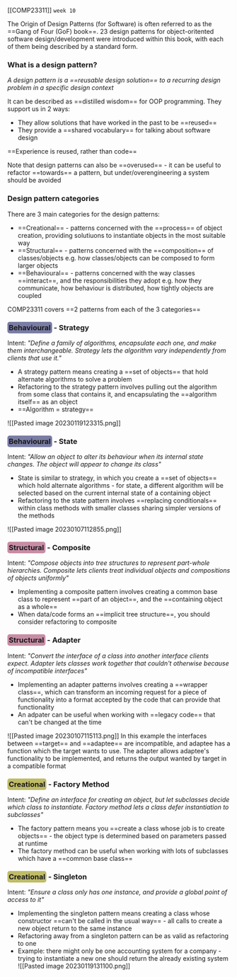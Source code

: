 [[COMP23311]] `week 10`

The Origin of Design Patterns (for Software) is often referred to as the ==Gang of Four (GoF) book==. 23 design patterns for object-oritented software design/development were introduced within this book, with each of them being described by a standard form.

### What is a design pattern?

*A design pattern is a ==reusable design solution== to a recurring design problem in a specific design context*

It can be described as ==distilled wisdom== for OOP programming. They support us in 2 ways:
- They allow solutions that have worked in the past to be ==reused==
- They provide a ==shared vocabulary== for talking about software design

==Experience is reused, rather than code==

Note that design patterns can also be ==overused== - it can be useful to refactor ==towards== a pattern, but under/overengineering a system should be avoided

### Design pattern categories

There are 3 main categories for the design patterns:
- ==Creational== - patterns concerned with the ==process== of object creation, providing solutiuons to instantiate objects in the most suitable way
- ==Structural== - patterns concerned with the ==composition== of classes/objects e.g. how classes/objects can be composed to form larger objects
- ==Behavioural== - patterns concerned with the way classes ==interact==, and the responsibilities they adopt e.g. how they communicate, how behaviour is distributed, how tightly objects are coupled

COMP23311 covers ==2 patterns from each of the 3 categories==


### <span style="background-color:#797ca3;padding:3px;border-radius:5px;">Behavioural</span> - Strategy

Intent: *"Define a family of algorithms, encapsulate each one, and make them interchangeable. Strategy lets the algorithm vary independently from clients that use it."*

- A strategy pattern means creating a ==set of objects== that hold alternate algorithms to solve a problem
- Refactoring to the strategy pattern involves pulling out the algorithm from some class that contains it, and encapsulating the ==algorithm itself== as an object
- ==Algorithm = strategy==

![[Pasted image 20230119123315.png]]

### <span style="background-color:#797ca3;padding:3px;border-radius:5px;">Behavioural</span> - State

Intent: *"Allow an object to alter its behaviour when its internal state changes. The object will appear to change its class"*

- State is similar to strategy, in which you create a ==set of objects== which hold alternate algorithms - for state, a different algorithm will be selected based on the current internal state of a containing object
- Refactoring to the state pattern involves ==replacing conditionals== within class methods with smaller classes sharing simpler versions of the methods

![[Pasted image 20230107112855.png]]

### <span style="background-color:#c78da5;padding:3px;border-radius:5px;">Structural</span> - Composite

Intent: *"Compose objects into tree structures to represent part-whole hierarchies. Composite lets clients treat individual objects and compositions of objects uniformly"*

- Implementing a composite pattern involves creating a common base class to represent ==part of an object==, and the ==containing object as a whole==
- When data/code forms an ==implicit tree structure==, you should consider refactoring to composite

### <span style="background-color:#c78da5;padding:3px;border-radius:5px;">Structural</span> - Adapter

Intent: *"Convert the interface of a class into another interface clients expect. Adapter lets classes work together that couldn't otherwise because of incompatible interfaces"*

- Implementing an adapter patterns involves creating a ==wrapper class==, which can transform an incoming request for a piece of functionality into a format accepted by the code that can provide that functionality
- An adpater can be useful when working with ==legacy code== that can't be changed at the time 

![[Pasted image 20230107115113.png]]
In this example the interfaces between ==target== and ==adaptee== are incompatible, and adaptee has a function which the target wants to use. The adapter allows adaptee's functionality to be implemented, and returns the output wanted by target in a compatible format

### <span style="background-color:#bfbc67;padding:3px;border-radius:5px;">Creational</span> - Factory Method

Intent: *"Define an interface for creating an object, but let subclasses decide which class to instantiate. Factory method lets a class defer instantiation to subclasses"*

- The factory pattern means you ==create a class whose job is to create objects== - the object type is determined based on parameters passed at runtime
- The factory method can be useful when working with lots of subclasses which have a ==common base class==

### <span style="background-color:#bfbc67;padding:3px;border-radius:5px;">Creational</span> - Singleton

Intent: *"Ensure a class only has one instance, and provide a global point of access to it"*

- Implementing the singleton pattern means creating a class whose constructor ==can't be called in the usual way== - all calls to create a new object return to the same instance
- Refactoring away from a singleton pattern can be as valid as refactoring to one
- Example: there might only be one accounting system for a company - trying to instantiate a new one should return the already existing system
![[Pasted image 20230119131100.png]]